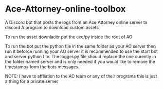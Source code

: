 # Ace-Attorney-online-toolbox
A Discord bot that posts the logs from an Ace Attorney online server to discord
A program to download custom assets 

To run the asset downlader put the exe/py inside the root of AO

To run the bot put the python file in the same folder as your AO server then run it beforce running your AO server it is recommended to use the start bot and server python file.
The logger.py file should replace the one curently in the folder named server and is only needed if you would like to remove the timestamps form the bots messages.

NOTE:
I have to affliation to the AO team or any of their programs this is just a thing for a private server

